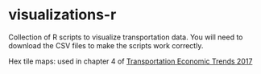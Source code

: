 # visualizations-r

Collection of R scripts to visualize transportation data. You will need to download the CSV files to make the scripts work correctly.

Hex tile maps: used in chapter 4 of [Transportation Economic Trends 2017](https://www.bts.gov/browse-statistical-products-and-data/transportation-economic-trends/tet-2017-chapter-4)
